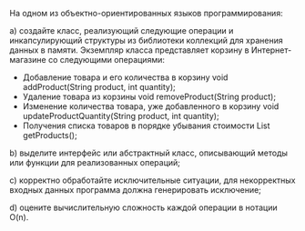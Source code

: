 ﻿На одном из объектно-ориентированных языков программирования:

a) создайте класс, реализующий следующие операции и инкапсулирующий структуры из
библиотеки коллекций для хранения данных в памяти. Экземпляр класса представляет
корзину в Интернет-магазине со следующими операциями:
- Добавление товара и его количества в корзину
void addProduct(String product, int quantity); 
- Удаление товара из корзины
void removeProduct(String product); 
- Изменение количества товара, уже добавленного в корзину
void updateProductQuantity(String product, int quantity); 
- Получения списка товаров в порядке убывания стоимости
List<String> getProducts();

b) выделите интерфейс или абстрактный класс, описывающий методы или функции для
реализованных операций;

c) корректно обработайте исключительные ситуации, для некорректных входных данных
программа должна генерировать исключение;

d) оцените вычислительную сложность каждой операции в нотации O(n).